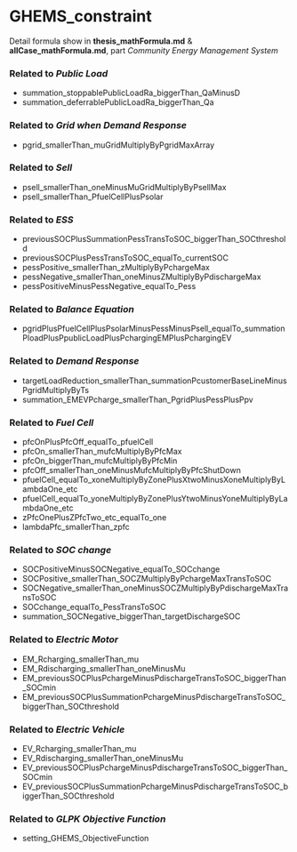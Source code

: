 # GHEMS_constraint

Detail formula show in **thesis_mathFormula.md** & **allCase_mathFormula.md**, part *Community Energy Management System*

### Related to *Public Load*
+ summation_stoppablePublicLoadRa_biggerThan_QaMinusD
+ summation_deferrablePublicLoadRa_biggerThan_Qa

### Related to *Grid when Demand Response*
+ pgrid_smallerThan_muGridMultiplyByPgridMaxArray

### Related to *Sell*
+ psell_smallerThan_oneMinusMuGridMultiplyByPsellMax
+ psell_smallerThan_PfuelCellPlusPsolar

### Related to *ESS*
+ previousSOCPlusSummationPessTransToSOC_biggerThan_SOCthreshold
+ previousSOCPlusPessTransToSOC_equalTo_currentSOC
+ pessPositive_smallerThan_zMultiplyByPchargeMax
+ pessNegative_smallerThan_oneMinusZMultiplyByPdischargeMax
+ pessPositiveMinusPessNegative_equalTo_Pess

### Related to *Balance Equation*
+ pgridPlusPfuelCellPlusPsolarMinusPessMinusPsell_equalTo_summationPloadPlusPpublicLoadPlusPchargingEMPlusPchargingEV

### Related to *Demand Response*
+ targetLoadReduction_smallerThan_summationPcustomerBaseLineMinusPgridMultiplyByTs
+ summation_EMEVPcharge_smallerThan_PgridPlusPessPlusPpv

### Related to *Fuel Cell*
+ pfcOnPlusPfcOff_equalTo_pfuelCell
+ pfcOn_smallerThan_mufcMultiplyByPfcMax
+ pfcOn_biggerThan_mufcMultiplyByPfcMin
+ pfcOff_smallerThan_oneMinusMufcMultiplyByPfcShutDown
+ pfuelCell_equalTo_xoneMultiplyByZonePlusXtwoMinusXoneMultiplyByLambdaOne_etc
+ pfuelCell_equalTo_yoneMultiplyByZonePlusYtwoMinusYoneMultiplyByLambdaOne_etc
+ zPfcOnePlusZPfcTwo_etc_equalTo_one
+ lambdaPfc_smallerThan_zpfc

### Related to *SOC change*
+ SOCPositiveMinusSOCNegative_equalTo_SOCchange
+ SOCPositive_smallerThan_SOCZMultiplyByPchargeMaxTransToSOC
+ SOCNegative_smallerThan_oneMinusSOCZMultiplyByPdischargeMaxTransToSOC
+ SOCchange_equalTo_PessTransToSOC
+ summation_SOCNegative_biggerThan_targetDischargeSOC

### Related to *Electric Motor*
+ EM_Rcharging_smallerThan_mu
+ EM_Rdischarging_smallerThan_oneMinusMu
+ EM_previousSOCPlusPchargeMinusPdischargeTransToSOC_biggerThan_SOCmin
+ EM_previousSOCPlusSummationPchargeMinusPdischargeTransToSOC_biggerThan_SOCthreshold

### Related to *Electric Vehicle*
+ EV_Rcharging_smallerThan_mu
+ EV_Rdischarging_smallerThan_oneMinusMu
+ EV_previousSOCPlusPchargeMinusPdischargeTransToSOC_biggerThan_SOCmin
+ EV_previousSOCPlusSummationPchargeMinusPdischargeTransToSOC_biggerThan_SOCthreshold

### Related to *GLPK Objective Function*
+ setting_GHEMS_ObjectiveFunction
